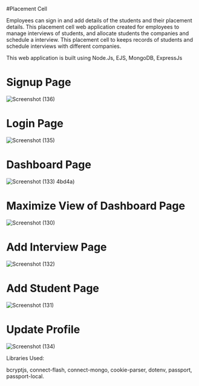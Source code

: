 #Placement Cell

Employees can sign in and add details of the students and their placement details.
This placement cell web application created for employees to manage interviews of students, and allocate students the companies and schedule a interview.
This placement cell to keeps records of students and schedule interviews with different companies.

This web application is built using Node.Js, EJS, MongoDB, ExpressJs
# Signup Page
![Screenshot (136)](https://github.com/GirishMane/Placement-Cell/assets/90815086/d08f2fcd-fd31-4b5a-be32-dd6eb5e5c600)
# Login Page
![Screenshot (135)](https://github.com/GirishMane/Placement-Cell/assets/90815086/e75044db-3fb9-4479-9806-dbdce5e5b603)
# Dashboard Page
![Screenshot (133)](https://github.com/GirishMane/Placement-Cell/assets/90815086/2bd3e9eb-0090-4108-b835-a861997)
4bd4a)
# Maximize View of Dashboard Page
![Screenshot (130)](https://github.com/GirishMane/Placement-Cell/assets/90815086/51459dcc-3505-44f6-a024-2850ec3750c7)
# Add Interview Page
![Screenshot (132)](https://github.com/GirishMane/Placement-Cell/assets/90815086/3692a9f4-0db3-4f2d-923a-37dba78ef131)

# Add Student Page
![Screenshot (131)](https://github.com/GirishMane/Placement-Cell/assets/90815086/d04e405d-aa1e-4493-a0c9-fde94e5bca39)

# Update Profile
![Screenshot (134)](https://github.com/GirishMane/Placement-Cell/assets/90815086/ea6e9a3c-6e7c-40e3-a6d6-c90a55a885e4)

Libraries Used:

bcryptjs,
connect-flash,
connect-mongo,
cookie-parser,
dotenv,
passport,
passport-local.
